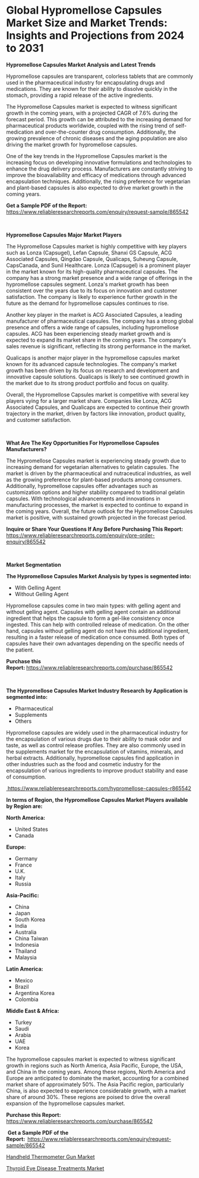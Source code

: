 <p><h1>Global Hypromellose Capsules Market Size and Market Trends: Insights and Projections from 2024 to 2031</h1></p><p><strong>Hypromellose Capsules Market Analysis and Latest Trends</strong></p>
<p><p>Hypromellose capsules are transparent, colorless tablets that are commonly used in the pharmaceutical industry for encapsulating drugs and medications. They are known for their ability to dissolve quickly in the stomach, providing a rapid release of the active ingredients. </p><p>The Hypromellose Capsules market is expected to witness significant growth in the coming years, with a projected CAGR of 7.6% during the forecast period. This growth can be attributed to the increasing demand for pharmaceutical products worldwide, coupled with the rising trend of self-medication and over-the-counter drug consumption. Additionally, the growing prevalence of chronic diseases and the aging population are also driving the market growth for hypromellose capsules.</p><p>One of the key trends in the Hypromellose Capsules market is the increasing focus on developing innovative formulations and technologies to enhance the drug delivery process. Manufacturers are constantly striving to improve the bioavailability and efficacy of medications through advanced encapsulation techniques. Additionally, the rising preference for vegetarian and plant-based capsules is also expected to drive market growth in the coming years.</p></p>
<p><strong>Get a Sample PDF of the Report:&nbsp;</strong> <a href="https://www.reliableresearchreports.com/enquiry/request-sample/865542">https://www.reliableresearchreports.com/enquiry/request-sample/865542</a></p>
<p>&nbsp;</p>
<p><strong>Hypromellose Capsules Major Market Players</strong></p>
<p><p>The Hypromellose Capsules market is highly competitive with key players such as Lonza (Capsugel), Lefan Capsule, Shanxi GS Capsule, ACG Associated Capsules, Qingdao Capsule, Qualicaps, Suheung Capsule, CapsCanada, and Sunil Healthcare. Lonza (Capsugel) is a prominent player in the market known for its high-quality pharmaceutical capsules. The company has a strong market presence and a wide range of offerings in the hypromellose capsules segment. Lonza's market growth has been consistent over the years due to its focus on innovation and customer satisfaction. The company is likely to experience further growth in the future as the demand for hypromellose capsules continues to rise.</p><p>Another key player in the market is ACG Associated Capsules, a leading manufacturer of pharmaceutical capsules. The company has a strong global presence and offers a wide range of capsules, including hypromellose capsules. ACG has been experiencing steady market growth and is expected to expand its market share in the coming years. The company's sales revenue is significant, reflecting its strong performance in the market.</p><p>Qualicaps is another major player in the hypromellose capsules market known for its advanced capsule technologies. The company's market growth has been driven by its focus on research and development and innovative capsule solutions. Qualicaps is likely to see continued growth in the market due to its strong product portfolio and focus on quality.</p><p>Overall, the Hypromellose Capsules market is competitive with several key players vying for a larger market share. Companies like Lonza, ACG Associated Capsules, and Qualicaps are expected to continue their growth trajectory in the market, driven by factors like innovation, product quality, and customer satisfaction.</p></p>
<p>&nbsp;</p>
<p><strong>What Are The Key Opportunities For Hypromellose Capsules Manufacturers?</strong></p>
<p><p>The Hypromellose Capsules market is experiencing steady growth due to increasing demand for vegetarian alternatives to gelatin capsules. The market is driven by the pharmaceutical and nutraceutical industries, as well as the growing preference for plant-based products among consumers. Additionally, hypromellose capsules offer advantages such as customization options and higher stability compared to traditional gelatin capsules. With technological advancements and innovations in manufacturing processes, the market is expected to continue to expand in the coming years. Overall, the future outlook for the Hypromellose Capsules market is positive, with sustained growth projected in the forecast period.</p></p>
<p><strong>Inquire or Share Your Questions If Any Before Purchasing This Report:</strong> <a href="https://www.reliableresearchreports.com/enquiry/pre-order-enquiry/865542">https://www.reliableresearchreports.com/enquiry/pre-order-enquiry/865542</a></p>
<p>&nbsp;</p>
<p><strong>Market Segmentation</strong></p>
<p><strong>The Hypromellose Capsules Market Analysis by types is segmented into:</strong></p>
<p><ul><li>With Gelling Agent</li><li>Without Gelling Agent</li></ul></p>
<p><p>Hypromellose capsules come in two main types: with gelling agent and without gelling agent. Capsules with gelling agent contain an additional ingredient that helps the capsule to form a gel-like consistency once ingested. This can help with controlled release of medication. On the other hand, capsules without gelling agent do not have this additional ingredient, resulting in a faster release of medication once consumed. Both types of capsules have their own advantages depending on the specific needs of the patient.</p></p>
<p><strong>Purchase this Report:&nbsp;</strong><a href="https://www.reliableresearchreports.com/purchase/865542">https://www.reliableresearchreports.com/purchase/865542</a></p>
<p>&nbsp;</p>
<p><strong>The Hypromellose Capsules Market Industry Research by Application is segmented into:</strong></p>
<p><ul><li>Pharmaceutical</li><li>Supplements</li><li>Others</li></ul></p>
<p><p>Hypromellose capsules are widely used in the pharmaceutical industry for the encapsulation of various drugs due to their ability to mask odor and taste, as well as control release profiles. They are also commonly used in the supplements market for the encapsulation of vitamins, minerals, and herbal extracts. Additionally, hypromellose capsules find application in other industries such as the food and cosmetic industry for the encapsulation of various ingredients to improve product stability and ease of consumption.</p></p>
<p><a href="https://www.reliableresearchreports.com/hypromellose-capsules-r865542">&nbsp;https://www.reliableresearchreports.com/hypromellose-capsules-r865542</a></p>
<p><strong>In terms of Region, the Hypromellose Capsules Market Players available by Region are:</strong></p>
<p>
    <p> <strong> North America: </strong>
        <ul>
            <li>United States</li>
            <li>Canada</li>
        </ul>
        </p> 
    <p> <strong> Europe: </strong>
        <ul>
            <li>Germany</li>
            <li>France</li>
            <li>U.K.</li>
            <li>Italy</li>
            <li>Russia</li>
        </ul>
        </p> 
    <p> <strong> Asia-Pacific: </strong>
        <ul>
            <li>China</li>
            <li>Japan</li>
            <li>South Korea</li>
            <li>India</li>
            <li>Australia</li>
            <li>China Taiwan</li>
            <li>Indonesia</li>
            <li>Thailand</li>
            <li>Malaysia</li>
        </ul>
        </p> 
    <p> <strong> Latin America: </strong>
        <ul>
            <li>Mexico</li>
            <li>Brazil</li>
            <li>Argentina Korea</li>
            <li>Colombia</li>
        </ul>
        </p> 
    <p> <strong> Middle East & Africa: </strong>
        <ul>
            <li>Turkey</li>
            <li>Saudi</li>
            <li>Arabia</li>
            <li>UAE</li>
            <li>Korea</li>
        </ul>
    </p>
    </p>
<p><p>The hypromellose capsules market is expected to witness significant growth in regions such as North America, Asia Pacific, Europe, the USA, and China in the coming years. Among these regions, North America and Europe are anticipated to dominate the market, accounting for a combined market share of approximately 50%. The Asia Pacific region, particularly China, is also expected to experience considerable growth, with a market share of around 30%. These regions are poised to drive the overall expansion of the hypromellose capsules market.</p></p>
<p><strong>Purchase this Report: </strong><a href="https://www.reliableresearchreports.com/purchase/865542">https://www.reliableresearchreports.com/purchase/865542</a></p>
<p>&nbsp;<strong>Get a Sample PDF of the Report:&nbsp;&nbsp;</strong><a href="https://www.reliableresearchreports.com/enquiry/request-sample/865542">https://www.reliableresearchreports.com/enquiry/request-sample/865542</a></p>
<p><strong></strong></p>
<p><p><a href="https://view.publitas.com/reportprime-1/global-handheld-thermometer-gun-market-focus-on-product-type-non-contact-type-contact-type-end-user-and-region-analysis-and-forecast-2024-2031/">Handheld Thermometer Gun Market</a></p><p><a href="https://github.com/sardarp081/Market-Research-Report-List-1/blob/main/thyroid-eye-disease-treatments-market.md">Thyroid Eye Disease Treatments Market</a></p></p>